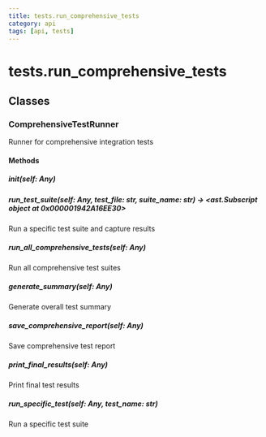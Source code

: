 ```yaml
---
title: tests.run_comprehensive_tests
category: api
tags: [api, tests]
---
```


# tests.run_comprehensive_tests



## Classes

### ComprehensiveTestRunner

Runner for comprehensive integration tests

#### Methods

##### __init__(self: Any)



##### run_test_suite(self: Any, test_file: str, suite_name: str) -> <ast.Subscript object at 0x000001942A16EE30>

Run a specific test suite and capture results

##### run_all_comprehensive_tests(self: Any)

Run all comprehensive test suites

##### generate_summary(self: Any)

Generate overall test summary

##### save_comprehensive_report(self: Any)

Save comprehensive test report

##### print_final_results(self: Any)

Print final test results

##### run_specific_test(self: Any, test_name: str)

Run a specific test suite

